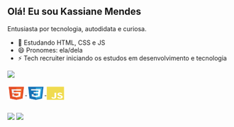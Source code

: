 ## Olá! Eu sou Kassiane Mendes

Entusiasta por tecnologia, autodidata e curiosa.

- 🌱 Estudando HTML, CSS e JS
- 😄 Pronomes: ela/dela
- ⚡ Tech recruiter iniciando os estudos em desenvolvimento e tecnologia

<div>
  <a href="https://github.com/KassianeMendes">
  <img height="180em" src="https://github-readme-stats.vercel.app/api?username=KassianeMendes&show_icons=true&theme=dracula&include_all_commits=true&count_private=true"/>
</div>
  
<div style="display: inline_block"><br>
  <img align="center" alt="Rafa-HTML" height="30" width="40" src="https://raw.githubusercontent.com/devicons/devicon/master/icons/html5/html5-original.svg">
  <img align="center" alt="Rafa-CSS" height="30" width="40" src="https://raw.githubusercontent.com/devicons/devicon/master/icons/css3/css3-original.svg">
    <img align="center" alt="Rafa-Js" height="30" width="40" src="https://raw.githubusercontent.com/devicons/devicon/master/icons/javascript/javascript-plain.svg">
 </div>
  
  ##
  
<div> 
  <a href="https://www.linkedin.com/in/kassiane-mendes/" target="_blank"><img src="https://img.shields.io/badge/-LinkedIn-%230077B5?style=for-the-badge&logo=linkedin&logoColor=white" target="_blank"></a> 
   <a href="https://www.instagram.com/kassimendes/" target="_blank"><img src="https://img.shields.io/badge/-Instagram-%23E4405F?style=for-the-badge&logo=instagram&logoColor=white" target="_blank"></a>
</div>

  

